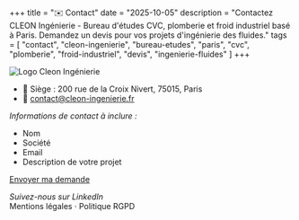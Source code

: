 +++
title = "✉️ Contact"
date = "2025-10-05"
description = "Contactez CLEON Ingénierie - Bureau d'études CVC, plomberie et froid industriel basé à Paris. Demandez un devis pour vos projets d'ingénierie des fluides."
tags = [
    "contact",
    "cleon-ingenierie",
    "bureau-etudes",
    "paris",
    "cvc",
    "plomberie",
    "froid-industriel",
    "devis",
    "ingenierie-fluides"
]
+++

![Logo Cleon Ingénierie](../../img/logo/logo-cleon.png)

- 📍 Siège : 200 rue de la Croix Nivert, 75015, Paris
- 📧 contact@cleon-ingenierie.fr

_Informations de contact à inclure :_

- Nom
- Société
- Email
- Description de votre projet

[Envoyer ma demande](mailto:contact@cleon-ingenierie.fr)

_Suivez-nous sur LinkedIn_  
Mentions légales · Politique RGPD
